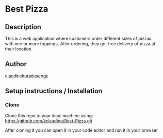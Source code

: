 # Best Pizza

## Description

This is a web application where customers order different sizes of pizzas with one or more toppings. After ordering, they get free delivery of pizza at their location.

## Author

[claudinekuradusenge](https://github.com/kclaudine/Best-Pizza.git)

## Setup instructions / Installation
### Clone
 Clone this repo to your local machine using:
 https://github.com/kclaudine/Best-Pizza.git


 After cloning it you can open it in your code editor and run it in your browser